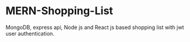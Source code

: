 # MERN-Shopping-List
MongoDB, express api, Node js  and React js based shopping list with jwt user authentication.
